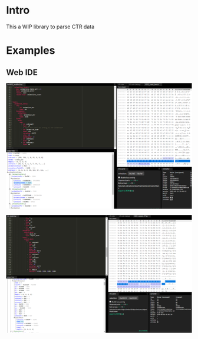 # Intro
This a WIP library to parse CTR data

# Examples
## Web IDE
![CTR Character](./web_ide_ctr_character.png "CTR Character")

![CTR Level](./web_ide_ctr_level.png "CTR Level")



